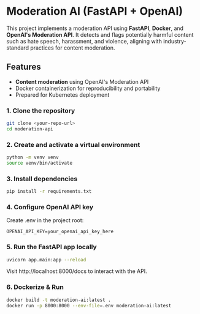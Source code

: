 # Moderation AI (FastAPI + OpenAI)
This project implements a moderation API using **FastAPI**, **Docker**, and **OpenAI's Moderation API**.
It detects and flags potentially harmful content such as hate speech, harassment, and violence, aligning with industry-standard practices for content moderation.

## Features

- **Content moderation** using OpenAI's Moderation API
- Docker containerization for reproducibility and portability
- Prepared for Kubernetes deployment

### 1. Clone the repository
```bash
git clone <your-repo-url>
cd moderation-api
```

### 2. Create and activate a virtual environment
```bash
python -m venv venv
source venv/bin/activate
```

### 3. Install dependencies
```bash
pip install -r requirements.txt
```

### 4. Configure OpenAI API key
Create .env in the project root:
```
OPENAI_API_KEY=your_openai_api_key_here
```
### 5. Run the FastAPI app locally
```bash
uvicorn app.main:app --reload
```
Visit http://localhost:8000/docs to interact with the API.

### 6. Dockerize & Run
```bash
docker build -t moderation-ai:latest .
docker run -p 8000:8000 --env-file=.env moderation-ai:latest
```
